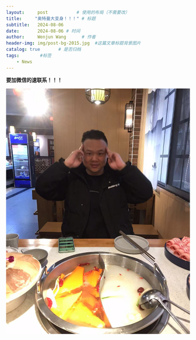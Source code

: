 ```yaml
---
layout:     post           # 使用的布局（不需要改）
title:     "奥特曼大变身！！！" # 标题
subtitle:   2024-08-06
date:       2024-08-06 # 时间   
author:     Wenjun Wang      # 作者
header-img: img/post-bg-2015.jpg  #这篇文章标题背景图片
catalog: true       # 是否归档
tags:        #标签
    - News
---
```

<p><strong>要加微信的速联系！！！</strong>
<p><img src="/img/背离.jpg">
